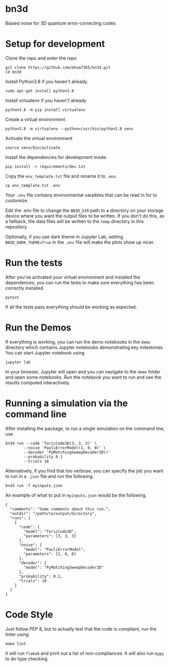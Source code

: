 # bn3d

Biased noise for 3D quantum error-correcting codes

# Setup for development

Clone the repo and enter the repo
```
git clone https://github.com/ehua7365/bn3d.git
cd bn3d
```

Install Python3.8 if you haven't already.
```
sudo apt-get install python3.8
```

Install virtualenv if you haven't already
```
python3.8 -m pip install virtualenv
```

Create a virtual environment.
```
python3.8 -m virtualenv --python=/usr/bin/python3.8 venv
```

Activate the virtual environment
```
source venv/bin/activate
```

Install the dependencies for development mode.
```
pip install -r requirements/dev.txt
```

Copy the `env_template.txt` file and rename it to `.env`.
```
cp env_template.txt .env
```
Your `.env` file contains environmental varaibles that can be read in for to
customize.

Edit the .env file to change the `BN3D_DIR` path to a directory on
your storage device where you want the output files to be written.
If you don't do this, as a fallback, the data files will be written to the
`temp` directory in this repository.

Optionally, if you use dark theme in Jupyter Lab, setting
`BN3D_DARK_THEME=True` in the `.env` file will make the plots show up nicer.

# Run the tests
After you've activated your virtual environment and installed the dependences,
you can run the tests to make sure everything has been correctly installed.

```
pytest
```
If all the tests pass everything should be working as expected.

# Run the Demos
If everything is working, you can run the demo notebooks in the `demo`
directory which contains Jupyter notebooks demonstrating key milestones.
You can start Jupyter notebook using
```
jupyter lab
```

In your browser, Jupyter will open and you can navigate to the `demo` folder
and open some notebooks.
Run the notebook you want to run and see the results computed interactively.

# Running a simulation via the command line
After installing the package, to run a single simulation on the command
line, use
```
bn3d run --code 'ToricCode3D(3, 3, 3)' \
        --noise 'PauliErrorModel(1, 0, 0)' \
        --decoder 'PyMatchingSweepDecoder3D()'
        --probability 0.1
        --trials 10
```

Alternatively, if you find that too verbose, you can specify the job you
want to run in a `.json` file and run the following.
```
bn3d run -f myinputs.json
```

An example of what to put in `myinputs.json` would be the following.
```
{
  "comments": "Some comments about this run.",
  "outdir": "/path/to/output/directory",
  "runs": [
    {
      "code": {
        "model": "ToricCode3D",
        "parameters": [3, 3, 3]
      },
      "noise": {
        "model": "PauliErrorModel",
        "parameters": [1, 0, 0]
      },
      "decoder": {
        "model": "PyMatchingSweepDecoder3D"
      },
      "probability": 0.1,
      "trials": 10
    }
  ]
}
```

# Code Style
Just follow PEP 8, but to actually test that the code is compliant, run the
linter using
```
make lint
```
It will run `flake8` and print out a list of non-compliances.
It will also run `mypy` to do type checking.
